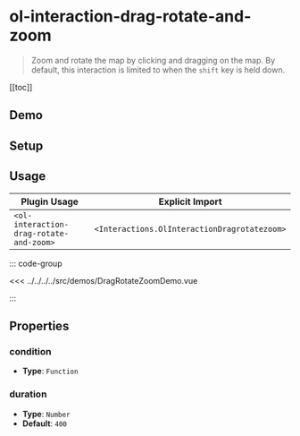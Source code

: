 # ol-interaction-drag-rotate-and-zoom

> Zoom and rotate the map by clicking and dragging on the map. By default, this interaction is limited to when the `shift` key is held down.

[[toc]]

## Demo

<script setup lang="ts">
import DragRotateZoomDemo from "@demos/DragRotateZoomDemo.vue"
</script>

<ClientOnly>
<DragRotateZoomDemo/>
</ClientOnly>

## Setup

<!--@include: ../../interactions.plugin.md-->

## Usage

| Plugin Usage                            |               Explicit Import                |
| --------------------------------------- | :------------------------------------------: |
| `<ol-interaction-drag-rotate-and-zoom>` | `<Interactions.OlInteractionDragrotatezoom>` |

::: code-group

<<< ../../../../src/demos/DragRotateZoomDemo.vue

:::

## Properties

### condition

- **Type**: `Function`

### duration

- **Type**: `Number`
- **Default**: `400`
